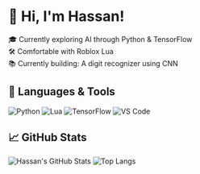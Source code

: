 # 👋 Hi, I'm Hassan!

🎓 Currently exploring AI through Python & TensorFlow  
🛠️ Comfortable with Roblox Lua  
📚 Currently building: A digit recognizer using CNN  

## 🧰 Languages & Tools
![Python](https://img.shields.io/badge/-Python-black?style=flat&logo=python)
![Lua](https://img.shields.io/badge/-Lua-blue?style=flat&logo=lua)
![TensorFlow](https://img.shields.io/badge/-TensorFlow-orange?style=flat&logo=tensorflow)
![VS Code](https://img.shields.io/badge/-VSCode-blue?style=flat&logo=visual-studio-code)

## 📈 GitHub Stats
![Hassan's GitHub Stats](https://github-readme-stats.vercel.app/api?username=hassantasneem&show_icons=true&theme=radical)
![Top Langs](https://github-readme-stats.vercel.app/api/top-langs/?username=hassantasneem&layout=compact)

